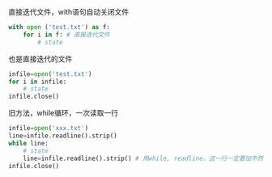 

直接迭代文件，with语句自动关闭文件

```python
with open ('test.txt') as f:
    for i in f: # 直接迭代文件
        # state
```



也是直接迭代的文件

```python
infile=open('test.txt')
for i in infile:
    # state
infile.close()
```







旧方法，while循环，一次读取一行


```python
infile=open('xxx.txt')
line=infile.readline().strip()
while line:
    # state
    line=infile.readline().strip() # 用while, readline，这一行一定要加不然是死循环。
infile.close() 
```
